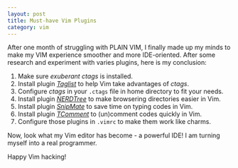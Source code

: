 ```yaml
---
layout: post
title: Must-have Vim Plugins
category: vim
---
```


After one month of struggling with PLAIN VIM, I finally made up my minds to make my VIM experience smoother and more
IDE-oriented. After some research and experiment with varies plugins, here is my conclusion:

1. Make sure _exuberant ctags_ is installed.
2. Install plugin [_Taglist_](http://www.vim.org/scripts/script.php?script_id=273) to help Vim take advantages of _ctags_.
3. Configure _ctags_ in your `.ctags` file in home directory to fit your needs. 
4. Install plugin [_NERDTree_](http://www.vim.org/scripts/script.php?script_id=1658) to make browsering directories easier in Vim.
5. Install plugin [_SnipMate_](http://www.vim.org/scripts/script.php?script_id=2540) to save time on typing codes in Vim.
6. Install plugin [_TComment_](http://www.vim.org/scripts/script.php?script_id=1173) to (un)comment codes quickly in Vim.
7. Configure those plugins in `.vimrc` to make them work like charms.

Now, look what my Vim editor has become - a powerful IDE! I am turning myself into a real programmer. 

Happy Vim hacking!
